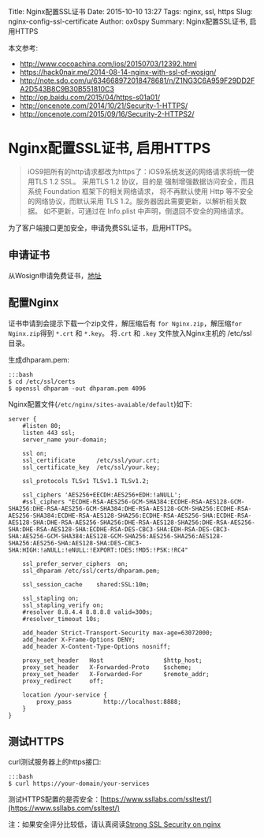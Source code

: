 Title: Nginx配置SSL证书
Date: 2015-10-10 13:27
Tags: nginx, ssl, https
Slug: nginx-config-ssl-certificate
Author: ox0spy
Summary: Nginx配置SSL证书, 启用HTTPS


本文参考:

* <http://www.cocoachina.com/ios/20150703/12392.html>
* <https://hack0nair.me/2014-08-14-nginx-with-ssl-of-wosign/>
* <http://note.sdo.com/u/634668972018478681/n/Z1NG3C6A959F29DD2FA2D543B8C9B30B551810C3>
* <http://op.baidu.com/2015/04/https-s01a01/>
* <http://oncenote.com/2014/10/21/Security-1-HTTPS/>
* <http://oncenote.com/2015/09/16/Security-2-HTTPS2/>


# Nginx配置SSL证书, 启用HTTPS

> iOS9把所有的http请求都改为https了：iOS9系统发送的网络请求将统一使用TLS 1.2 SSL。
> 采用TLS 1.2 协议，目的是 强制增强数据访问安全，而且 系统 Foundation 框架下的相关网络请求，
> 将不再默认使用 Http 等不安全的网络协议，而默认采用 TLS 1.2。服务器因此需要更新，以解析相关数据。
> 如不更新，可通过在 Info.plist 中声明，倒退回不安全的网络请求。

为了客户端接口更加安全，申请免费SSL证书，启用HTTPS。

## 申请证书

从Wosign申请免费证书，[地址](https://www.wosign.com/DVSSL/DV_KuaiSSL_Free.htm)

## 配置Nginx

证书申请到会提示下载一个zip文件，解压缩后有 `for Nginx.zip`，解压缩`for Nginx.zip`得到 `*.crt` 和 `*.key`。
将`.crt` 和 `.key` 文件放入Nginx主机的 /etc/ssl 目录。

生成dhparam.pem:

    :::bash
    $ cd /etc/ssl/certs
    $ openssl dhparam -out dhparam.pem 4096

Nginx配置文件(`/etc/nginx/sites-avaiable/default`)如下:

    server {
        #listen 80;
        listen 443 ssl;
        server_name your-domain;

        ssl on;
        ssl_certificate      /etc/ssl/your.crt;
        ssl_certificate_key  /etc/ssl/your.key;

        ssl_protocols TLSv1 TLSv1.1 TLSv1.2;

        ssl_ciphers 'AES256+EECDH:AES256+EDH:!aNULL';
        #ssl_ciphers "ECDHE-RSA-AES256-GCM-SHA384:ECDHE-RSA-AES128-GCM-SHA256:DHE-RSA-AES256-GCM-SHA384:DHE-RSA-AES128-GCM-SHA256:ECDHE-RSA-AES256-SHA384:ECDHE-RSA-AES128-SHA256:ECDHE-RSA-AES256-SHA:ECDHE-RSA-AES128-SHA:DHE-RSA-AES256-SHA256:DHE-RSA-AES128-SHA256:DHE-RSA-AES256-SHA:DHE-RSA-AES128-SHA:ECDHE-RSA-DES-CBC3-SHA:EDH-RSA-DES-CBC3-SHA:AES256-GCM-SHA384:AES128-GCM-SHA256:AES256-SHA256:AES128-SHA256:AES256-SHA:AES128-SHA:DES-CBC3-SHA:HIGH:!aNULL:!eNULL:!EXPORT:!DES:!MD5:!PSK:!RC4"

        ssl_prefer_server_ciphers  on;
        ssl_dhparam /etc/ssl/certs/dhparam.pem;

        ssl_session_cache    shared:SSL:10m;

        ssl_stapling on;
        ssl_stapling_verify on;
        #resolver 8.8.4.4 8.8.8.8 valid=300s;
        #resolver_timeout 10s;

        add_header Strict-Transport-Security max-age=63072000;
        add_header X-Frame-Options DENY;
        add_header X-Content-Type-Options nosniff;

        proxy_set_header   Host                 $http_host;
        proxy_set_header   X-Forwarded-Proto    $scheme;
        proxy_set_header   X-Forwarded-For      $remote_addr;
        proxy_redirect     off;

        location /your-service {
            proxy_pass         http://localhost:8888;
        }
    }


## 测试HTTPS

curl测试服务器上的https接口:

    :::bash
    $ curl https://your-domain/your-services

测试HTTPS配置的是否安全：[https://www.ssllabs.com/ssltest/](https://www.ssllabs.com/ssltest/)

注：如果安全评分比较低，请认真阅读[Strong SSL Security on nginx](http://note.sdo.com/u/634668972018478681/n/Z1NG3C6A959F29DD2FA2D543B8C9B30B551810C3)
